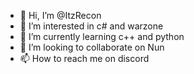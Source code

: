 - 👋 Hi, I’m @ItzRecon
- 👀 I’m interested in c# and warzone
- 🌱 I’m currently learning c++ and python
- 💞️ I’m looking to collaborate on Nun
- 📫 How to reach me on discord

<!---
ItzRecon/ItzRecon is a ✨ special ✨ repository because its `README.md` (this file) appears on your GitHub profile.
You can click the Preview link to take a look at your changes.
--->
